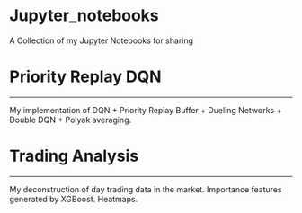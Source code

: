 # Jupyter_notebooks

A Collection of my Jupyter Notebooks for sharing

# Priority Replay DQN

---

My implementation of DQN + Priority Replay Buffer + Dueling Networks + Double DQN + Polyak averaging.

# Trading Analysis

---

My deconstruction of day trading data in the market. Importance features generated by XGBoost. Heatmaps.
